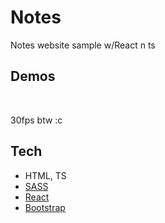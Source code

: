 # Notes
Notes website sample w/React n ts

## Demos
<div align="center">
  <img src="" />
</div><br>

<p>30fps btw :c</p>

## Tech
* HTML, TS
* [SASS](https://sass-lang.com/)
* [React](https://es.reactjs.org/)
* [Bootstrap](https://getbootstrap.com/)

